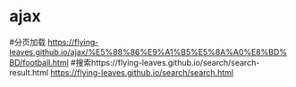 # ajax
#分页加载 https://flying-leaves.github.io/ajax/%E5%88%86%E9%A1%B5%E5%8A%A0%E8%BD%BD/football.html
#搜索https://flying-leaves.github.io/search/search-result.html 
https://flying-leaves.github.io/search/search.html
